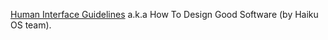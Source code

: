 [Human Interface Guidelines](https://www.haiku-os.org/docs/HIG/index.xml) a.k.a How To Design Good Software (by Haiku OS team).
